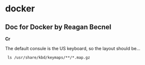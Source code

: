 # docker
## Doc for Docker by Reagan Becnel
**Cr**
<p>The default consule is the US keyboard, so the layout should be...</p>
<pre><code> ls /usr/share/kbd/keymaps/**/*.map.gz </code></pre>
